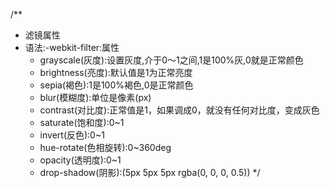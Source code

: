 /**
 * 滤镜属性
 * 语法:-webkit-filter:属性
	 * grayscale(灰度):设置灰度,介于0～1之间,1是100%灰,0就是正常颜色
	 * brightness(亮度):默认值是1为正常亮度
	 * sepia(褐色):1是100%褐色,0是正常颜色
	 * blur(模糊度):单位是像素(px)
	 * contrast(对比度):正常值是1，如果调成0，就没有任何对比度，变成灰色
	 * saturate(饱和度):0~1
	 * invert(反色):0~1
	 * hue-rotate(色相旋转):0~360deg
	 * opacity(透明度):0~1
	 * drop-shadow(阴影):(5px 5px 5px rgba(0, 0, 0, 0.5))
 */